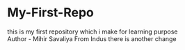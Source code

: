 # My-First-Repo
this is my first repository which i make for learning purpose
<br>
Author - Mihir Savaliya From Indus
there is another change